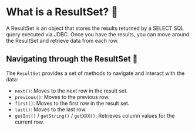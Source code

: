 # What is a ResultSet? 🤔

A ResultSet is an object that stores the results returned by a SELECT SQL query executed via JDBC. Once you have the results, you can move around the ResultSet and retrieve data from each row.

## Navigating through the ResultSet 🧭

The `ResultSet` provides a set of methods to navigate and interact with the data:

- `next()`: Moves to the next row in the result set.
- `previous()`: Moves to the previous row.
- `first()`: Moves to the first row in the result set.
- `last()`: Moves to the last row.
- `getInt()` / `getString()` / `getXXX()`: Retrieves column values for the current row.
